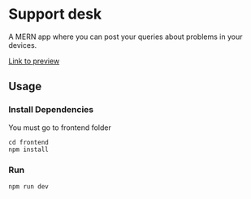 # Support desk

A MERN app where you can post your queries about problems in your devices.

[Link to preview](https://supportdesk-tcskiran.herokuapp.com/)

## Usage

### Install Dependencies

You must go to frontend folder

```
cd frontend
npm install
```

### Run

```
npm run dev
```
